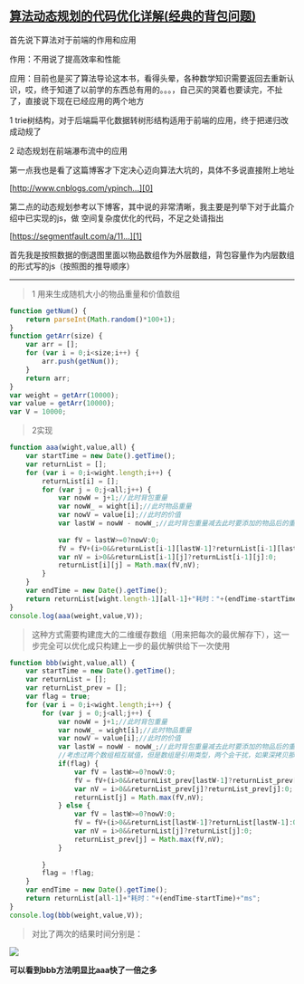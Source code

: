 ## [算法动态规划的代码优化详解(经典的背包问题)](https://segmentfault.com/a/1190000012056776)


首先说下算法对于前端的作用和应用

作用：不用说了提高效率和性能

应用：目前也是买了算法导论这本书，看得头晕，各种数学知识需要返回去重新认识，哎，终于知道了以前学的东西总有用的。。。，自己买的哭着也要读完，不扯了，直接说下现在已经应用的两个地方

1 trie树结构，对于后端扁平化数据转树形结构适用于前端的应用，终于把递归改成动规了

2 动态规划在前端瀑布流中的应用

第一点我也是看了这篇博客才下定决心迈向算法大坑的，具体不多说直接附上地址

[http://www.cnblogs.com/ypinch...][0]

第二点的动态规划参考以下博客，其中说的非常清晰，我主要是列举下对于此篇介绍中已实现的js，做 空间复杂度优化的代码，不足之处请指出

[https://segmentfault.com/a/11...][1]

首先我是按照数据的倒退图里面以物品数组作为外层数组，背包容量作为内层数组的形式写的js（按照图的推导顺序）

- - -

> 1 用来生成随机大小的物品重量和价值数组

```js
function getNum() {
    return parseInt(Math.random()*100+1);
}
function getArr(size) {
    var arr = [];
    for (var i = 0;i<size;i++) {
        arr.push(getNum());
    }
    return arr;
}
var weight = getArr(10000);
var value = getArr(10000);
var V = 10000;

```

> 2实现

```js
function aaa(wight,value,all) {
    var startTime = new Date().getTime();
    var returnList = [];
    for (var i = 0;i<wight.length;i++) {
        returnList[i] = [];
        for (var j = 0;j<all;j++) {
            var nowW = j+1;//此时背包重量
            var nowW_ = wight[i];//此时物品重量
            var nowV = value[i];//此时的价值
            var lastW = nowW - nowW_;//此时背包重量减去此时要添加的物品后的重量
            
            var fV = lastW>=0?nowV:0;
            fV = fV+(i>0&&returnList[i-1][lastW-1]?returnList[i-1][lastW-1]:0);
            var nV = i>0&&returnList[i-1][j]?returnList[i-1][j]:0;
            returnList[i][j] = Math.max(fV,nV);
        }
    }
    var endTime = new Date().getTime();
    return returnList[wight.length-1][all-1]+"耗时："+(endTime-startTime)+"ms";
}
console.log(aaa(weight,value,V));
```

> 这种方式需要构建庞大的二维缓存数组（用来把每次的最优解存下），这一步完全可以优化成只构建上一步的最优解供给下一次使用

```js
function bbb(wight,value,all) {
    var startTime = new Date().getTime();
    var returnList = [];
    var returnList_prev = [];
    var flag = true;
    for (var i = 0;i<wight.length;i++) {
        for (var j = 0;j<all;j++) {
            var nowW = j+1;//此时背包重量
            var nowW_ = wight[i];//此时物品重量
            var nowV = value[i];//此时的价值
            var lastW = nowW - nowW_;//此时背包重量减去此时要添加的物品后的重量
            //考虑过两个数组相互赋值，但是数组是引用类型，两个会干扰，如果深拷贝那就更影响速度，所以想到这种两个数组相互使用相互覆盖的方式来避免构建庞大的二维数组
            if(flag) {
                var fV = lastW>=0?nowV:0;
                fV = fV+(i>0&&returnList_prev[lastW-1]?returnList_prev[lastW-1]:0);
                var nV = i>0&&returnList_prev[j]?returnList_prev[j]:0;
                returnList[j] = Math.max(fV,nV);
            } else {
                var fV = lastW>=0?nowV:0;
                fV = fV+(i>0&&returnList[lastW-1]?returnList[lastW-1]:0);
                var nV = i>0&&returnList[j]?returnList[j]:0;
                returnList_prev[j] = Math.max(fV,nV);
            }
            
        }
        flag = !flag;
    }
    var endTime = new Date().getTime();
    return returnList[all-1]+"耗时："+(endTime-startTime)+"ms";
}
console.log(bbb(weight,value,V));
```

> 对比了两次的结果时间分别是：

![][2]

**可以看到bbb方法明显比aaa快了一倍之多**

[0]: http://www.cnblogs.com/ypinchina/p/7306581.html
[1]: https://segmentfault.com/a/1190000006082676
[2]: ./img/bVYKGd.png